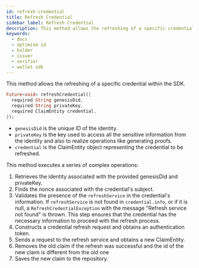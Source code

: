 ```yaml
---
id: refresh-credential
title: Refresh Credential
sidebar_label: Refresh Credential
description: This method allows the refreshing of a specific credential within the SDK.
keywords:
  - docs
  - optimism id
  - holder
  - issuer
  - verifier
  - wallet sdk
---
```


This method allows the refreshing of a specific credential within the SDK.

```dart
Future<void> refreshCredential({
  required String genesisDid,
  required String privateKey,
  required ClaimEntity credential,
});
```

- `genesisDid` is the unique ID of the identity.
- `privateKey` is the key used to access all the sensitive information from the identity and also to
  realize operations like generating proofs.
- `credential` is the ClaimEntity object representing the credential to be refreshed.

This method executes a series of complex operations:

1. Retrieves the identity associated with the provided genesisDid and privateKey.
2. Finds the nonce associated with the credential's subject.
3. Validates the presence of the `refreshService` in the credential's information. If `refreshService` is not found in `credential.info`, or if it is null, a `RefreshCredentialException` with the message "Refresh service not found" is thrown. This step ensures that the credential has the necessary information to proceed with the refresh process.
4. Constructs a credential refresh request and obtains an authentication token.
5. Sends a request to the refresh service and obtains a new ClaimEntity.
6. Removes the old claim if the refresh was successful and the id of the new claim is different from
   the old one
7. Saves the new claim to the repository.
